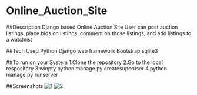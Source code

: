 # Online_Auction_Site
##Description
Django based Online Auction Site
User can post auction listings, place bids on listings, comment on those listings, and add listings to a watchlist

##Tech Used
Python Django web framework
Bootstrap
sqlite3

##To run on your System
1.Clone the repository
2.Go to the local respository
3.winpty python manage.py createsuperuser
4.python manage.py runserver

##Screenshots
![1](https://user-images.githubusercontent.com/29546290/194540283-c0eae396-c5e2-4861-b48b-51e76f178d00.png)
![2](https://user-images.githubusercontent.com/29546290/194540307-28917c0a-91da-4f58-8119-2a85bbcf93a5.png)
